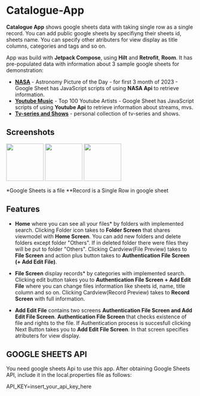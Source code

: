 # Catalogue-App

**Catalogue App** shows google sheets data with taking single row as a single record. 
You can add public google sheets by specifiyng their sheets id, sheets name. 
You can specify other atributers for view display as title columns, categories and tags and so on. 

App was build with **Jetpack Compose**, using **Hilt** and **Retrofit**, **Room**. 
It has pre-populated data with information about 3 sample google sheets for demonstration:
- [**NASA**](https://docs.google.com/spreadsheets/d/1N-tIjv34uIOEosAExNkkSWCd9n--ybTVpgOxiHeGoZE/edit) - Astronomy Picture of the Day - for first 3 month of 2023 - Google Sheet has JavaScript scripts of using **NASA Api** to retrieve information.
- [**Youtube Music**](https://docs.google.com/spreadsheets/d/1ZLxdPbjzrA-lDLjVuYvvsu_zFdIzlwPxymD-qZtvOr4/edit?usp=drive_web&ouid=102505950928311293331) - Top 100 Youtube Artists - Google Sheet has JavaScript scripts of using **Youtube Api** to retrieve information about streams, mvs. 
- [**Tv-series and Shows**](https://docs.google.com/spreadsheets/d/1BSJ0-8dWzSM-TUBeNp-KYGFs5uTmJ4WPIsW3ENdvxqQ/edit) - personal collection of tv-series and shows.

## Screenshots

<p float="middle">
  <img src="/screenshot_home.png" width="100" />
  <img src="/screenshot_file.png" width="100" /> 
  <img src="/screenshot_record.png" width="100" />
</p>

*Google Sheets is a file 
**Record is a Single Row in google sheet

## Features

- **Home** where you can see all your files* by folders with implemented search. Clicking Folder icon takes to **Folder Screen** that 
shares viewmodel with **Home Screen**. You can add new folders and delete folders except folder "Others". If in deleted folder there were files 
they will be put to folder "Others". 
Clicking Cardview(File Preview) takes to **File Screen** and action plus button takes to **Authentication File Screen (+ Add Edit File)**.

- **File Screen** display records* by categories with implemented search. 
Clicking edit button takes you to **Authentication File Screen + Add Edit File** where you can change files information like sheets id, name, 
title column and so on. Clicking Cardview(Record Preview) takes to **Record Screen** with full information. 

- **Add Edit File** contains two screens **Authentication File Screen and Add Edit File Screen**. **Authentication File Screen** that
checks existence of file and rights to the file. 
If Authentication process is succesfull clicking Next Button takes you to **Add Edit File Screen**. In that screen specifies
atributers for view display. 

## GOOGLE SHEETS API
You need google sheets Api to use this app. After obtaining Google Sheets API, include it in the local.properties file as follows:

API_KEY=insert_your_api_key_here



